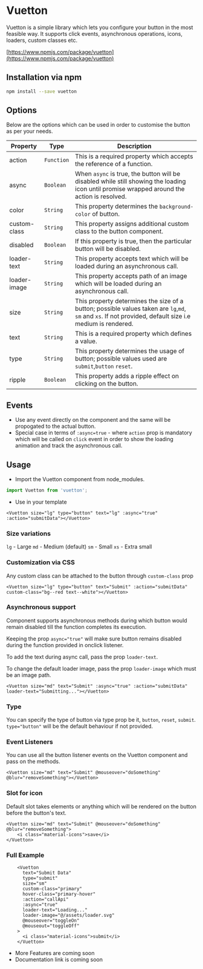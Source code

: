 # Vuetton

Vuetton is a simple library which lets you configure your button in the most feasible way. It supports click events, asynchronous operations, icons, loaders, custom classes etc.

[https://www.npmjs.com/package/vuetton](https://www.npmjs.com/package/vuetton)

## Installation via npm

```bash
npm install --save vuetton
```

## Options
Below are the options which can be used in order to customise the button as per your needs.

| Property | Type | Description |
|---------|--------|-------------|
|action | `Function` | This is a required property which accepts the reference of a function.|
|async | `Boolean` | When ```async``` is true, the button will be disabled while still showing the loading icon until promise wrapped around the action is resolved. 
|color | `String` | This property determines the ```background-color``` of button.|
|custom-class | `String` | This property assigns additional custom class to the button component.|
|disabled | `Boolean` | If this property is true, then the particular button will be disabled.| 
|loader-text|`String`| This property accepts text which will be loaded during an asynchronous call.|
|loader-image|`String`| This property accepts path of an image which will be loaded during an asynchronous call.|
|size|`String`| This property determines the size of a button; possible values taken are ```lg```,```md```, ```sm``` and ```xs```. If not provided, default size i.e medium is rendered.|
|text|`String`| This is a required property which defines a value.|  
|type|`String`| This property determines the usage of button; possible values used are ```submit```,```button``` ```reset```.|
|ripple|`Boolean`| This property adds a ripple effect on clicking on the button.|

## Events
- Use any event directly on the component and the same will be propogated to the actual button.
- Special case in terms of `:async=true` - where `action` prop is mandatory which will be called on `click` event in order to show the loading animation and track the asynchronous call. 


## Usage

* Import the Vuetton component from node_modules.

```js
import Vuetton from 'vuetton';
```
* Use in your template
```vue
<Vuetton size="lg" type="button" text="lg" :async="true" :action="submitData"></Vuetton>
```

### Size variations

`lg` - Large
`md` - Medium (default)
`sm` - Small
`xs` - Extra small

### Customization via CSS

Any custom class can be attached to the button through `custom-class` prop

```vue
<Vuetton size="lg" type="button" text="Submit" :action="submitData" custom-class="bg--red text--white"></Vuetton>
```

### Asynchronous support

Component supports asynchronous methods during which button would remain disabled till the function completes its execution.

Keeping the prop `async="true"` will make sure button remains disabled during the function provided in onclick listener.

To add the text during async call, pass the prop `loader-text`.

To change the default loader image, pass the prop `loader-image` which must be an image path.

```vue
<Vuetton size="md" text="Submit" :async="true" :action="submitData" loader-text="Submitting..."></Vuetton>
```

### Type

You can specify the type of button via type prop be it, `button`, `reset`, `submit`. `type="button"` will be the default behaviour if not provided.

### Event Listeners

You can use all the button listener events on the Vuetton component and pass on the methods.
```vue
<Vuetton size="md" text="Submit" @mouseover="doSomething" @blur="removeSomething"></Vuetton>
```

### Slot for icon

Default slot takes elements or anything which will be rendered on the button before the button's text.

```vue
<Vuetton size="md" text="Submit" @mouseover="doSomething" @blur="removeSomething">
    <i class="material-icons">save</i>
</Vuetton>
```

### Full Example
```vue
    <Vuetton 
      text="Submit Data" 
      type="submit"
      size="sm"
      custom-class="primary" 
      hover-class="primary-hover" 
      :action="callApi"
      :async="true"
      loader-text="Loading..."
      loader-image="@/assets/loader.svg"
      @mouseover="toggleOn"
      @mouseout="toggleOff"
    >
      <i class="material-icons">submit</i>
    </Vuetton>
```

* More Features are coming soon
* Documentation link is coming soon 
